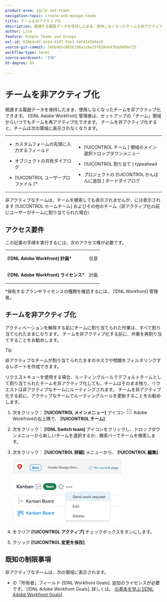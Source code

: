 ```yaml
---
product-area: agile-and-teams
navigation-topic: create-and-manage-teams
title: チームを非アクティブ化
description: 関連する履歴データを保持したまま、使用しなくなったチームを非アクティブ化できます。 Adobe Workfrontの管理者は、セットアップの「チーム」領域からいつでもチームを再アクティブ化できます。
author: Lisa
feature: People Teams and Groups
exl-id: 634e4c0f-aa1d-4197-92e3-54f414344ac0
source-git-commit: 24bb9b5c0836196a1c6e15f828eb47bbd489ef25
workflow-type: tm+mt
source-wordcount: '338'
ht-degree: 0%

---
```


# チームを非アクティブ化

関連する履歴データを保持したまま、使用しなくなったチームを非アクティブ化できます。 [!DNL Adobe Workfront] 管理者は、セットアップの「チーム」領域からいつでもチームを再アクティブ化できます。 チームを非アクティブ化すると、チームは次の領域に表示されなくなります。

<table style="table-layout:auto"> 
 <col> 
 <col> 
 <tbody> 
  <tr> 
   <td> 
    <ul> 
     <li> <p>カスタムフォームの先頭に入力するフィールド</p> </li> 
    </ul> 
    <ul> 
     <li> <p>オブジェクトの共有ダイアログ</p> </li> 
     <li> <p>[!UICONTROL ユーザープロファイル ]*</p> </li> 
    </ul> </td> 
   <td> 
    <ul> 
     <li> <p>[!UICONTROL チーム ] 領域のメイン選択ドロップダウンメニュー</p> </li> 
     <li> <p>[!UICONTROL 割り当て ] typeahead</p> </li> 
     <li> <p>プロジェクトの [!UICONTROL かんばんに追加 ] ボードダイアログ</p> </li> 
    </ul> </td> 
  </tr> 
 </tbody> 
</table>

非アクティブなチームは、チームを検索しても表示されませんが、には表示されます [!UICONTROL ホームチーム] およびその他のチーム（非アクティブ化の前にユーザーがチームに割り当てられた場合）

## アクセス要件

この記事の手順を実行するには、次のアクセス権が必要です。

<table style="table-layout:auto"> 
 <col> 
 <col> 
 <tbody> 
  <tr> 
   <td role="rowheader"><strong>[!DNL Adobe Workfront] 計画*</strong></td> 
   <td> <p>任意</p> </td> 
  </tr> 
  <tr> 
   <td role="rowheader"><strong>[!DNL Adobe Workfront] ライセンス*</strong></td> 
   <td> <p>計画</p> </td> 
  </tr> 
 </tbody> 
</table>

&#42;保有するプランやライセンスの種類を確認するには、 [!DNL Workfront] 管理者。

## チームを非アクティブ化

アクティベーションを解除する前にチームに割り当てられた作業は、すべて割り当てられたままになります。 チームを非アクティブ化する前に、作業を再割り当てすることをお勧めします。

>[!TIP]
>
>非アクティブなチームが割り当てられたままのタスクや問題をフィルタリングするレポートを作成できます。

リクエストキューを使用する場合、ルーティングルールでデフォルトチームとして割り当てられたチームを非アクティブ化しても、チームはそのまま残り、リクエストは非アクティブなチームにルーティングされます。 チームを非アクティブ化する前に、アクティブなチームでルーティングルールを更新することをお勧めします。

1. 次をクリック： **[!UICONTROL メインメニュー]** アイコン ![](assets/main-menu-icon.png) Adobe Workfrontの右上隅で、 **[!UICONTROL チーム]**.
1. 次をクリック： **[!DNL Switch team]** アイコンをクリックし、ドロップダウンメニューから新しいチームを選択するか、検索バーでチームを検索します。
1. 次をクリック： **[!UICONTROL 詳細]** メニューから、 **[!UICONTROL 編集]**.

   ![](assets/edit-team-settings-350x205.png)

1. をクリア **[!UICONTROL アクティブ]** チェックボックスをオンにします。
1. クリック **[!UICONTROL 変更を保存]**.

## 既知の制限事項

非アクティブなチームは、次の領域に表示されます。

* の「所有者」フィールド [!DNL Workfront Goals]. 追加のライセンスが必要です。 [!DNL Adobe Workfront Goals]. 詳しくは、 [の基本を学ぶ [!DNL Adobe Workfront Goals]](../../workfront-goals/goal-management/getting-started-with-wf-goals.md).
